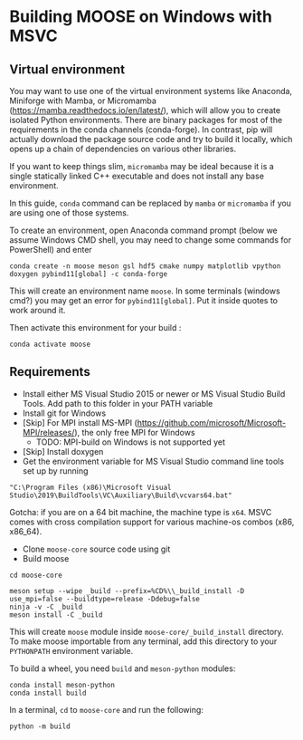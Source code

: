# Building MOOSE on Windows with MSVC

## Virtual environment
You may want to use one of the virtual environment systems like Anaconda, Miniforge with Mamba, or Micromamba (https://mamba.readthedocs.io/en/latest/), which will allow you to create isolated Python environments. There  are binary packages for most of the requirements in the conda channels (conda-forge). In contrast, pip will actually download the package source code and try to build it locally, which opens up a chain of dependencies on various other libraries.

If you want to keep things slim, `micromamba` may be ideal because it is a single statically linked C++ executable and does not install any base environment.

In this guide, `conda` command can be replaced by `mamba` or `micromamba` if you are using one of those systems. 

To create an environment, open Anaconda command prompt (below we assume Windows CMD shell, you may need to change some commands for PowerShell) and enter

```
conda create -n moose meson gsl hdf5 cmake numpy matplotlib vpython doxygen pybind11[global] -c conda-forge
```

This will create an environment name `moose`. In some terminals (windows cmd?) you may get an error for `pybind11[global]`. Put it inside quotes to work around it.

Then activate this environment for your build :

```
conda activate moose
```

## Requirements
* Install either MS Visual Studio 2015 or newer or MS Visual Studio Build Tools.
  Add path to this folder in your PATH variable
* Install git for Windows
* [Skip] For MPI install MS-MPI (https://github.com/microsoft/Microsoft-MPI/releases/), the only free MPI for Windows
  - TODO: MPI-build on Windows is not supported yet
* [Skip] Install doxygen
* Get the environment variable for MS Visual Studio command line tools set up by running 

```
"C:\Program Files (x86)\Microsoft Visual Studio\2019\BuildTools\VC\Auxiliary\Build\vcvars64.bat"
```

Gotcha: if you are on a 64 bit machine, the machine type is `x64`. MSVC comes with cross compilation support for various machine-os combos (x86, x86_64). 
* Clone `moose-core` source code using git
* Build moose
```
cd moose-core

meson setup --wipe _build --prefix=%CD%\\_build_install -D use_mpi=false --buildtype=release -Ddebug=false
ninja -v -C _build 
meson install -C _build
```

This will create `moose` module inside `moose-core/_build_install` directory. To make moose importable from any terminal, add this directory to your `PYTHONPATH` environment variable.

To build a wheel, you need `build` and `meson-python` modules:

```
conda install meson-python
conda install build
```

In a terminal, `cd` to `moose-core` and run the following:

```
python -m build
```
